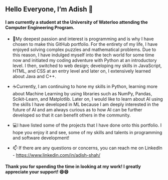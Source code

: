 ## Hello Everyone, I’m Adish 👋

#### I am currently a student at the University of Waterloo attending the Computer Engineering Program. 
- :iphone:My deepest passion and interest is programming and is why I have chosen to make this GitHub portfolio. For the entirety of my life, I have enjoyed solving complex puzzles and mathematical problems.
Due to this reason, I have indulged myself into the tech world for some time now and initiated my coding adventure with Python at an introductory level. I then, switched 
to web design; developing my skills in JavaScript, HTML, and CSS at an entry level and later on, I extensively learned about Java and C++.


- :coffee:Currently, I am continuing to hone my skills in Python, learning more about Machine Learning by using libraries such as NumPy, Pandas, Scikit-Learn, and Matplotlib. Later on, I would like to learn about AI using the skills I have developed in ML because I am deeply interested in the future of AI and am always curious as to how AI can be further developed so that it can benefit others in the community.


- :computer:I have listed some of the projects that I have done onto this portfolio. I hope you enjoy it and see, some of my skills and talents in
programming and software development! 


- 📫 If there are any questions or concerns, you can reach me on LinkedIn - https://www.linkedin.com/in/adish-shah/


#### Thank you for spending the time in looking at my work! I greatly appreciate your support! :smile::smile:  

<!---
adke/adke is a ✨ special ✨ repository because its `README.md` (this file) appears on your GitHub profile.
You can click the Preview link to take a look at your changes.
--->
